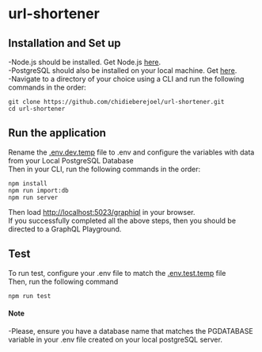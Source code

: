 # url-shortener

## Installation and Set up

-Node.js should be installed. Get Node.js [here](https://nodejs.org/en/download/).\
-PostgreSQL should also be installed on your local machine. Get [here](https://www.postgresql.org/download/).\
-Navigate to a directory of your choice using a CLI and run the following commands in the order:

```
git clone https://github.com/chidieberejoel/url-shortener.git
cd url-shortener
```
## Run the application
Rename the [.env.dev.temp](.env.dev.temp) file to .env and configure the variables with data from your Local PostgreSQL Database \
Then in your CLI, run the following commands in the order:

```
npm install
npm run import:db
npm run server
```
Then load <http://localhost:5023/graphiql> in your browser. \
If you successfully completed all the above steps, then you should be directed to a GraphQL Playground.

## Test
To run test, configure your .env file to match the [.env.test.temp](.env.test.temp)  file\
Then, run the following command
```
npm run test
```

#### Note
-Please, ensure you have a database name that matches the PGDATABASE variable in your .env file created on your local postgreSQL server.
